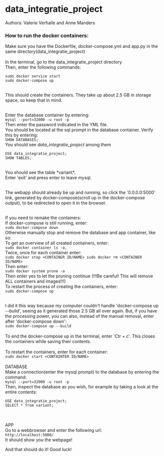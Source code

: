 # data_integratie_project
Authors: Valerie Verhalle and Anne Manders

### How to run the docker containers:
Make sure you have the Dockerfile, docker-compose.yml and app.py in the same directory(data_integratie_project) <br/><br/>
In the terminal, go to the data_integratie_project directory <br/>
Then, enter the following commands:<br/>
```
sudo docker service start
sudo docker-compose up
```
<br/>This should create the containers. They take up about 2.5 GB in storage space, so keep that in mind. <br/><br/>

Enter the database container by entering:<br/>
```mysql --port=32000 -u root -p```<br/>
Then enter the password indicated in the YML file. <br/>
You should be located at the sql prompt in the database container. Verify this by entering:<br/>
```SHOW DATABASES;```<br/>
You should see *data_integratie_project* among them<br/>
```
USE data_integratie_project;
SHOW TABLES;
```
<br/>
You should see the table *variant*.<br/>
Enter 'exit' and press enter to leave mysql.<br/><br/>
    
The webapp should already be up and running, so click the '0.0.0.0:5000' link, generated by docker-compose(scroll up in the docker-compose output), to be redirected to open it in the browser.<br/><br/>

If you need to remake the containers:<br/>
  If docker-compose is still running, enter:<br/>
    ```sudo docker-compose down```
  <br/>Otherwise manually stop and remove the database and app container, like so:<br/>
    To get an overview of all created containers, enter:<br/>
    ```
    sudo docker container ls -a,
    ```
    <br/>Twice, once for each container enter:<br/>
    ```
    sudo docker stop <CONTAINER ID/NAME>
    sudo docker rm <CONTAINER ID/NAME>
    ```
    <br/>Then enter:<br/>
    ```sudo docker system prune -a```
   <br/> Then enter yes to let the pruning continue (!!!Be careful! This will remove ALL containers and images!!!) <br/>
    To restart the process of creating the containers, enter:<br/>
    ```sudo docker-compose up```
  
<br/>I did it this way because my computer couldn't handle 'docker-compose up --build', seeing as it generated those 2.5 GB all over again. But, if you have the processing power, you can also, instead of the manual removal, enter after 'docker-compose down':<br/>
  ```sudo docker-compose up --build```
<br/><br/>
To end the docker-compose up in the terminal, enter 'Ctr + c'. This closes the containers while saving their contents.<br/><br/>
To restart the containers, enter for each container:<br/>
```sudo docker start <CONTAINTER ID/NAME>```
<br/><br/>
DATABASE<br/>
Make a connection(enter the mysql prompt) to the database by entering the command:<br/>
```mysql --port=32000 -u root -p```<br/>
Then, inspect the database as you wish, for example by taking a look at the entire contents:<br/>
```
USE data_integratie_project;
SELECT * from variant;
```
<br/><br/>
APP<br/>
Go to a webbrowser and enter the following url:<br/>
```http://localhost:5000/```<br/>
It should show you the webpage!

And that should do it! Good luck!
